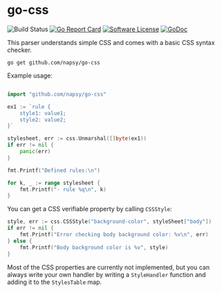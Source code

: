 # go-css

![Build Status](https://github.com/napsy/go-css/actions/workflows/build.yml/badge.svg)
[![Go Report Card](https://goreportcard.com/badge/github.com/napsy/go-css)](https://goreportcard.com/report/github.com/napsy/go-css)
[![Software License](https://img.shields.io/badge/License-MIT-orange.svg?style=flat-square)](https://github.com/vendor/package/blob/master/LICENSE.md)
[![GoDoc](https://img.shields.io/badge/godoc-reference-blue.svg?style=flat-square)](https://godoc.org/github.com/napsy/go-css)



This parser understands simple CSS and comes with a basic CSS syntax checker.


```
go get github.com/napsy/go-css
```

Example usage:

```go

import "github.com/napsy/go-css"

ex1 := `rule {
	style1: value1;
	style2: value2;
}`

stylesheet, err := css.Unmarshal([]byte(ex1))
if err != nil {
	panic(err)
}

fmt.Printf("Defined rules:\n")

for k, _ := range stylesheet {
	fmt.Printf("- rule %q\n", k)
}
```

You can get a CSS verifiable property by calling ``CSSStyle``:

```go
style, err := css.CSSStyle("background-color", styleSheet["body"])
if err != nil {
	fmt.Printf("Error checking body background color: %v\n", err)
} else {
	fmt.Printf("Body background color is %v", style)
}
```

Most of the CSS properties are currently not implemented, but you can always write your own handler by writing a ``StyleHandler`` function and adding it to the ``StylesTable`` map.
